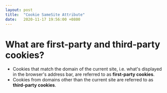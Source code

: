 ```yaml
---
layout: post
title:  "Cookie SameSite Attribute"
date:   2020-11-17 19:56:00 +0800
---
```


# What are first-party and third-party cookies?
* Cookies that match the domain of the current site, i.e. what's displayed in the browser's address bar, are referred to as <b>first-party cookies</b>. 
* Cookies from domains other than the current site are referred to as <b>third-party cookies</b>.
